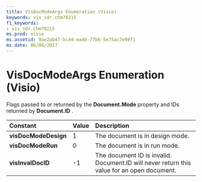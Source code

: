 ```yaml
---
title: VisDocModeArgs Enumeration (Visio)
keywords: vis_sdr.chm70215
f1_keywords:
- vis_sdr.chm70215
ms.prod: visio
ms.assetid: 9ae2ab47-bc44-ea4b-77b6-5e75ac7e98f1
ms.date: 06/08/2017
---
```



# VisDocModeArgs Enumeration (Visio)

Flags passed to or returned by the  **Document.Mode** property and IDs returned by **Document.ID** .



|**Constant**|**Value**|**Description**|
|:-----|:-----|:-----|
| **visDocModeDesign**|1|The document is in design mode.|
| **visDocModeRun**|0|The document is in run mode.|
| **visInvalDocID**|-1|The document ID is invalid. Document.ID will never return this value for an open document.|

